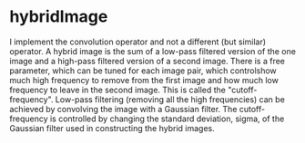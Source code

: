 # hybridImage
I implement the convolution operator and not a different (but similar) operator.  A hybrid image is the sum of a low-pass filtered version of the one image and a high-pass filtered version of a second image. There is a free parameter, which can be tuned for each image pair, which controlshow much high frequency to remove from the first image and how much low frequency to leave in the second image. This is called the "cutoff-frequency". Low-pass filtering (removing all the high frequencies) can be achieved by convolving the image with a Gaussian filter. The cutoff-frequency is controlled by changing the standard deviation, sigma, of the Gaussian filter used in constructing the hybrid images. 
